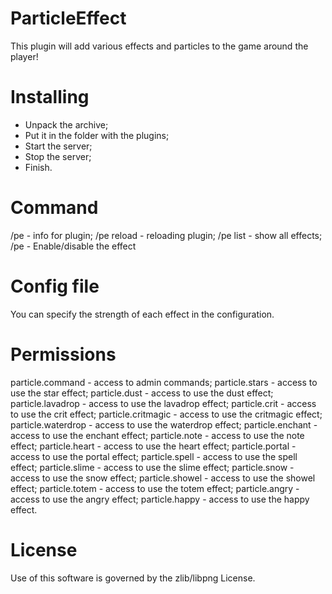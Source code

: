 # ParticleEffect

This plugin will add various effects and particles to the game around the player!

# Installing

- Unpack the archive;
- Put it in the folder with the plugins;
- Start the server;
- Stop the server;
- Finish.

# Command

/pe - info for plugin;
/pe reload - reloading plugin;
/pe list - show all effects;
/pe <effect> - Enable/disable the effect


# Config file

You can specify the strength of each effect in the configuration.

# Permissions

particle.command - access to admin commands;
particle.stars - access to use the star effect;
particle.dust - access to use the dust effect;
particle.lavadrop - access to use the lavadrop effect;
particle.crit - access to use the сrit effect;
particle.critmagic - access to use the critmagic effect;
particle.waterdrop - access to use the waterdrop effect;
particle.enchant - access to use the enchant effect;
particle.note - access to use the note effect;
particle.heart - access to use the heart effect;
particle.portal - access to use the portal effect;
particle.spell - access to use the spell effect;
particle.slime - access to use the slime effect;
particle.snow - access to use the snow effect;
particle.showel - access to use the showel effect;
particle.totem - access to use the totem effect;
particle.angry - access to use the angry effect;
particle.happy - access to use the happy effect.


# License

Use of this software is governed by the zlib/libpng License.

